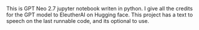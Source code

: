 This is GPT Neo 2.7 jupyter notebook writen in python. I give all the credits for the GPT model to EleutherAI on Hugging face. This project has a text to speech on the last runnable code, and its optional to use.

